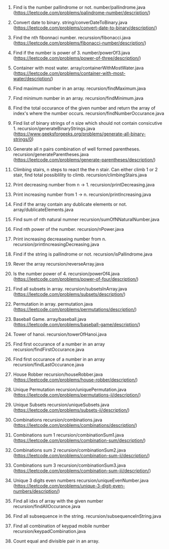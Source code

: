 1. Find is the number pallindrome or not.
    number/pallindrome.java
    (https://leetcode.com/problems/palindrome-number/description/)

2. Convert date to binary.
    string/converDateToBinary.java
    (https://leetcode.com/problems/convert-date-to-binary/description/)

3. Find the nth fibonnaci number.
    recurssion/fibonacci.java
    (https://leetcode.com/problems/fibonacci-number/description/)

4. Find if the number is power of 3.
    number/powerOf3.java
    (https://leetcode.com/problems/power-of-three/description/)

5. Container with most water.
    array/containerWithMostWater.java
    (https://leetcode.com/problems/container-with-most-water/description/)

6. Find maximum number in an array.
    recursion/findMaximum.java

7. Find minimum number in an array.
    recursion/findMinimum.java

8. Find the total occurance of the given number and return the array of index's where the number occurs.
    recursion/findNumberOccurance.java

9. Find list of binary strings of n size which should not contain consicutive 1.
    recursion/generateBinaryStrings.java
    (https://www.geeksforgeeks.org/problems/generate-all-binary-strings/0)

10. Generate all n pairs combination of well formed parentheses.
    recursion/generateParentheses.java
    (https://leetcode.com/problems/generate-parentheses/description/)

11. Climbing stairs, n steps to react the the n stair. Can either climb 1 or 2 stair, find total possiblility to climb.
    recursion/climbingStairs.java

12. Print decreasing number from n -> 1.
    recursion/printDecreasing.java

13. Print increasing number from 1 -> n.
    recursion/printIncreasing.java

14. Find if the array contain any dublicate elements or not.
    array/dublicateElements.java

15. Find sum of nth natural numner
    recursion/sumOfNNaturalNumber.java

16. Find nth power of the number.
    recursion/nPower.java

17. Print increasing decreaseing number from n.
    recursion/printIncreasingDecreasing.java

18. Find if the string is pallindrome or not.
    recursion/isPallindrome.java    

19. Rever the array
    recursion/reverseArray.java

20. Is the number power of 4.
    recursion/powerOf4.java    
    (https://leetcode.com/problems/power-of-four/description/)

21. Find all subsets in array.
    recursion/subsetsInArray.java
    (https://leetcode.com/problems/subsets/description/)

22. Permutation in array.
    permutation.java
    (https://leetcode.com/problems/permutations/description/)

23. Baseball Game.
    array/baseball.java
    (https://leetcode.com/problems/baseball-game/description/)

24. Tower of hanoi.
    recursion/towerOfHanoi.java

25. Find first occurance of a number in an array
    recursion/findFirstOccurance.java
    
26. Find first occurance of a number in an array
    recursion/findLastOccurance.java

27. House Robber
    recursion/houseRobber.java
    (https://leetcode.com/problems/house-robber/description/)

28. Unique Permutation
    recursion/uniquePermutation.java
    (https://leetcode.com/problems/permutations-ii/description/)

29. Unique Subsets
    recursion/uniqueSubsets.java
    (https://leetcode.com/problems/subsets-ii/description/)

30. Combinations
    recursion/combinations.java
    (https://leetcode.com/problems/combinations/description/)

31. Combinations sum 1
    recursion/combinationSum1.java
    (https://leetcode.com/problems/combination-sum/description/)

32. Combinations sum 2
    recursion/combinationSum2.java
    (https://leetcode.com/problems/combination-sum-ii/description/)

33. Combinations sum 3
    recursion/combinationSum3.java
    (https://leetcode.com/problems/combination-sum-iii/description/)

34. Unique 3 digits even numbers
    recursion/uniqueEvenNumber.java
    (https://leetcode.com/problems/unique-3-digit-even-numbers/description/)

35. Find all idxs of array with the given number
    recursion/findAllOccurance.java

36. Find all subsequence in the string.
    recursion/subsequenceInString.java     

37. Find all combination of keypad mobile number
    recursion/keypadCombination.java    

38. Count equal and divisible pair in an array.       
